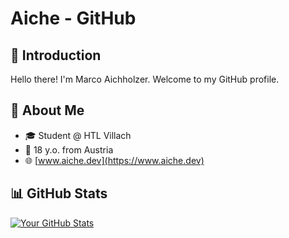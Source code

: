# Aiche - GitHub

## 👋 Introduction

Hello there! I'm Marco Aichholzer.
Welcome to my GitHub profile.

## 🚀 About Me

- 🎓 Student @ HTL Villach
- 🧑 18 y.o. from Austria
- 🌐 [www.aiche.dev](https://www.aiche.dev)

## 📊 GitHub Stats

[![Your GitHub Stats](https://github-readme-stats.vercel.app/api?username=yourusername&show_icons=true&hide=contribs)](https://github.com/yourusername)

<!-- Feel free to add badges, metrics, or any other sections you find relevant -->
